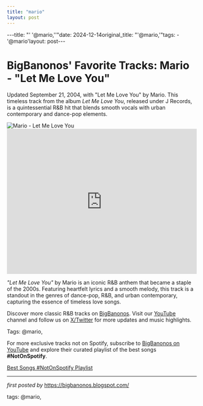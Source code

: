 ```yaml
---
title: "mario"
layout: post
---
```

---title: "' '@mario,''"date: 2024-12-14original_title: "'@mario,'"tags:  - '@mario'layout: post---<!-- Post Title --><h1 >BigBanonos' Favorite Tracks: Mario - "Let Me Love You"</h1> <!-- Introductory Text --><p >Updated September 21, 2004, with "Let Me Love You" by Mario. This timeless track from the album <em>Let Me Love You</em>, released under J Records, is a quintessential R&B hit that blends smooth vocals with urban contemporary and dance-pop elements.</p> <!-- Featured Image --><div > <img src="https://i.scdn.co/image/ab67616d0000b273c2248a5b79dededa74edfde0" alt="Mario - Let Me Love You" /></div> <!-- YouTube Video Embed --><div > <iframe width="100%" height="385" src="https://www.youtube.com/embed/GFzJSV3M4mQ" title="Mario - Let Me Love You (Lyrics)" frameborder="0" allow="accelerometer; autoplay; clipboard-write; encrypted-media; gyroscope; picture-in-picture; web-share" referrerpolicy="strict-origin-when-cross-origin" allowfullscreen></iframe></div> <!-- Song Information --><div > <p><em>"Let Me Love You"</em> by Mario is an iconic R&B anthem that became a staple of the 2000s. Featuring heartfelt lyrics and a smooth melody, this track is a standout in the genres of dance-pop, R&B, and urban contemporary, capturing the essence of timeless love songs.</p></div> <!-- Footer Links --><div > <p>Discover more classic R&B tracks on <a href="https://bigbanonos.blogspot.com/" target="_blank">BigBanonos</a>. Visit our <a href="https://www.youtube.com/@BigBanonos" target="_blank">YouTube</a> channel and follow us on <a href="https://x.com/bigbanonos" target="_blank">X/Twitter</a> for more updates and music highlights.</p></div> <!-- Tags --><p >Tags: @mario,</p><!--Subscribe and Playlist Links--><div>    <p>For more exclusive tracks not on Spotify, subscribe to <a href="https://www.youtube.com/@BigBanonos" target="_blank">BigBanonos on YouTube</a> and explore their curated playlist of the best songs <strong>#NotOnSpotify</strong>.</p>    <p><a href="https://www.youtube.com/playlist?list=PLtuNtuTatqI0kFahUCbtbfenC_ET5O_tr" target="_blank">Best Songs #NotOnSpotify Playlist<br /></a></p></div><hr /><p><em>first posted by</em> <a href="https://bigbanonos.blogspot.com/" rel="noopener" target="_new">https://bigbanonos.blogspot.com/</a></p><p>tags: @mario,</p>